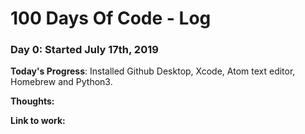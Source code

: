 # 100 Days Of Code - Log

### Day 0: Started July 17th, 2019

**Today's Progress**: Installed Github Desktop, Xcode, Atom text editor, Homebrew and Python3.

**Thoughts:**

**Link to work:** 




